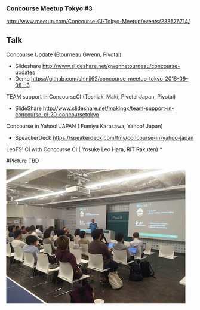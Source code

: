 ### Concourse Meetup Tokyo #3

http://www.meetup.com/Concourse-CI-Tokyo-Meetup/events/233576714/


## Talk
Concourse Update (Etourneau Gwenn, Pivotal)  
 * Slideshare http://www.slideshare.net/gwennetourneau/concourse-updates
 * Demo https://github.com/shinji62/concourse-meetup-tokyo-2016-09-08--3

TEAM support in ConcourseCI (Toshiaki Maki, Pivotal Japan, Pivotal)  
 * SlideShare   http://www.slideshare.net/makingx/team-support-in-concourse-ci-20-concoursetokyo

Concourse in Yahoo! JAPAN ( Fumiya Karasawa, Yahoo! Japan)
 * SpeackerDeck https://speakerdeck.com/fmy/concourse-in-yahoo-japan

LeoFS' CI with Concourse CI ( Yosuke Leo Hara, RIT Rakuten)
 * 



#Picture
 TBD

!["Image"](images/IMG_1.jpg)



